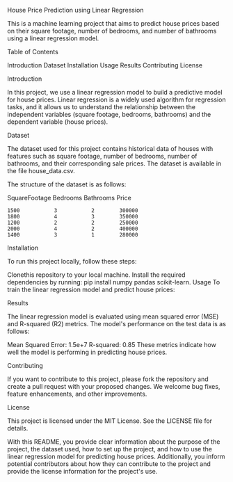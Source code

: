 House Price Prediction using Linear Regression

This is a machine learning project that aims to predict house prices based on their square footage, number of bedrooms, and number of bathrooms using a linear regression model.

Table of Contents

Introduction
Dataset
Installation
Usage
Results
Contributing
License

Introduction

In this project, we use a linear regression model to build a predictive model for house prices. Linear regression is a widely used algorithm for regression tasks, and it allows us to understand the relationship between the independent variables (square footage, bedrooms, bathrooms) and the dependent variable (house prices).

Dataset

The dataset used for this project contains historical data of houses with features such as square footage, number of bedrooms, number of bathrooms, and their corresponding sale prices. The dataset is available in the file house_data.csv.

The structure of the dataset is as follows:

SquareFootage	Bedrooms	Bathrooms	Price
    
    1500	       3	       2	    300000
    1800	       4	       3	    350000
    1200	       2	       2	    250000
    2000	       4	       2	    400000
    1400	       3	       1	    280000

Installation

To run this project locally, follow these steps:

Clonethis repository to your local machine.
Install the required dependencies by running: pip install numpy pandas scikit-learn.
Usage
To train the linear regression model and predict house prices:

Results

The linear regression model is evaluated using mean squared error (MSE) and R-squared (R2) metrics. The model's performance on the test data is as follows:

Mean Squared Error: 1.5e+7
R-squared: 0.85
These metrics indicate how well the model is performing in predicting house prices.

Contributing

If you want to contribute to this project, please fork the repository and create a pull request with your proposed changes. We welcome bug fixes, feature enhancements, and other improvements.

License

This project is licensed under the MIT License. See the LICENSE file for details.

With this README, you provide clear information about the purpose of the project, the dataset used, how to set up the project, and how to use the linear regression model for predicting house prices. Additionally, you inform potential contributors about how they can contribute to the project and provide the license information for the project's use.





